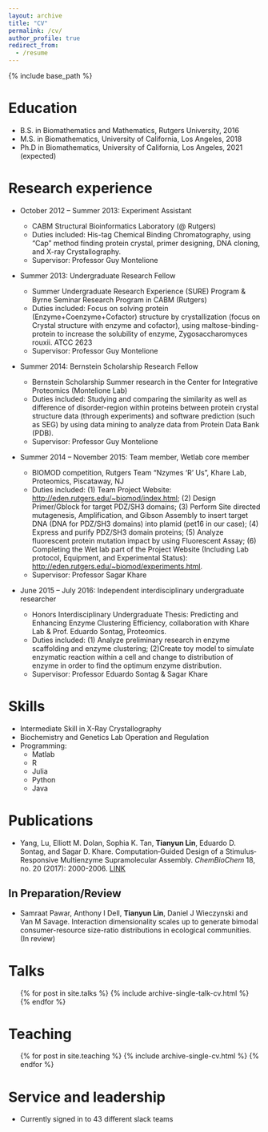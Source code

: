 ```yaml
---
layout: archive
title: "CV"
permalink: /cv/
author_profile: true
redirect_from:
  - /resume
---
```


{% include base_path %}

Education
======
* B.S. in Biomathematics and Mathematics, Rutgers University, 2016
* M.S. in Biomathematics, University of California, Los Angeles, 2018
* Ph.D in Biomathematics, University of California, Los Angeles, 2021 (expected)

Research experience
======
* October 2012 – Summer 2013: Experiment Assistant
  * CABM Structural Bioinformatics Laboratory (@ Rutgers)
  * Duties included: His-tag Chemical Binding Chromatography, using “Cap” method finding protein crystal, primer designing, DNA cloning, and X-ray Crystallography.
  * Supervisor: Professor Guy Montelione

* Summer 2013: Undergraduate Research Fellow
  * Summer Undergraduate Research Experience (SURE) Program & Byrne Seminar Research Program in CABM (Rutgers)
  * Duties included: Focus on solving protein (Enzyme+Coenzyme+Cofactor) structure by crystallization (focus on Crystal structure with enzyme and cofactor), using maltose-binding-protein to increase the solubility of enzyme, Zygosaccharomyces rouxii. ATCC 2623
  * Supervisor: Professor Guy Montelione

* Summer 2014: Bernstein Scholarship Research Fellow
  * Bernstein Scholarship Summer research in the Center for Integrative Proteomics (Montelione Lab)
  * Duties included: Studying and comparing the similarity as well as difference of disorder-region within proteins between protein crystal structure data (through experiments) and software prediction (such as SEG) by using data mining to analyze data from Protein Data Bank (PDB).
  * Supervisor: Professor Guy Montelione
  
* Summer 2014 – November 2015: Team member, Wetlab core member
  * BIOMOD competition, Rutgers Team “Nzymes ‘R’ Us”, Khare Lab, Proteomics, Piscataway, NJ
  * Duties included: (1) Team Project Website: http://eden.rutgers.edu/~biomod/index.html; (2) Design Primer/Gblock for target PDZ/SH3 domains; (3) Perform Site directed mutagenesis, Amplification, and Gibson Assembly to insert target DNA (DNA for PDZ/SH3 domains) into plamid (pet16 in our case); (4) Express and purify PDZ/SH3 domain proteins; (5) Analyze fluorescent protein mutation impact by using Fluorescent Assay; (6) Completing the Wet lab part of the Project Website (Including Lab protocol, Equipment, and Experimental Status): http://eden.rutgers.edu/~biomod/experiments.html.
  * Supervisor: Professor Sagar Khare
  
* June 2015 – July 2016: Independent interdisciplinary undergraduate researcher
  * Honors Interdisciplinary Undergraduate Thesis: Predicting and Enhancing Enzyme Clustering Efficiency, collaboration with Khare Lab & Prof. Eduardo Sontag, Proteomics.
  * Duties included: (1) Analyze preliminary research in enzyme scaffolding and enzyme clustering; (2)Create toy model to simulate enzymatic reaction within a cell and change to distribution of enzyme in order to find the optimum enzyme distribution.
  * Supervisor: Professor Eduardo Sontag & Sagar Khare

Skills
======
* Intermediate Skill in X-Ray Crystallography
* Biochemistry and Genetics Lab Operation and Regulation
* Programming:
  * Matlab
  * R
  * Julia
  * Python
  * Java

Publications
======
- Yang, Lu, Elliott M. Dolan, Sophia K. Tan, **Tianyun Lin**, Eduardo D. Sontag, and Sagar D. Khare. Computation‐Guided Design of a Stimulus‐Responsive Multienzyme Supramolecular Assembly. *ChemBioChem* 18, no. 20 (2017): 2000-2006. [LINK](https://onlinelibrary.wiley.com/doi/full/10.1002/cbic.201700425)

## In Preparation/Review

- Samraat Pawar, Anthony I Dell, **Tianyun Lin**, Daniel J Wieczynski and Van M Savage. Interaction dimensionality scales up to generate bimodal consumer-resource size-ratio distributions in ecological communities. (In review)
  
Talks
======
  <ul>{% for post in site.talks %}
    {% include archive-single-talk-cv.html %}
  {% endfor %}</ul>
  
Teaching
======
  <ul>{% for post in site.teaching %}
    {% include archive-single-cv.html %}
  {% endfor %}</ul>
  
Service and leadership
======
* Currently signed in to 43 different slack teams
